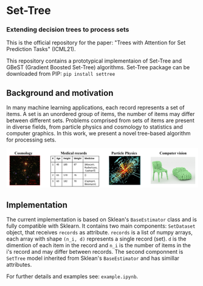 # Set-Tree
### Extending decision trees to process sets
This is the official repository for the paper: "Trees with Attention for Set Prediction Tasks" (ICML21).

This repository contains a prototypical implementaion of Set-Tree and GBeST (Gradient Boosted Set-Tree) algorithms.
Set-Tree package can be downloaded from PIP:
`pip install settree`

## Background and motivation
In many machine learning applications, each record represents a set of items. A set is an unordered group of items, the number of items may differ between different sets. Problems comprised from sets of items are present in diverse fields, from particle physics and cosmology to statistics and computer graphics. In this work, we present a novel tree-based algorithm for processing sets.

![set_problems](images/set_problems.PNG)

## Implementation

The current implementation is based on Sklean's `BaseEstimator` class and is fully compatible with Sklearn.
It contains two main components: `SetDataset` object, that receives `records` as attribute. `records` is a list of numpy arrays, each array with shape `(n_i, d)` represents a single record (set). `d` is the dimention of each item in the record and `n_i` is the number of items in the i's record and may differ between records. The second componnent is `SetTree` model inherited from Sklean's `BaseEstimator` and has simillar attributes. 

For further details and examples see: `example.ipynb`.


